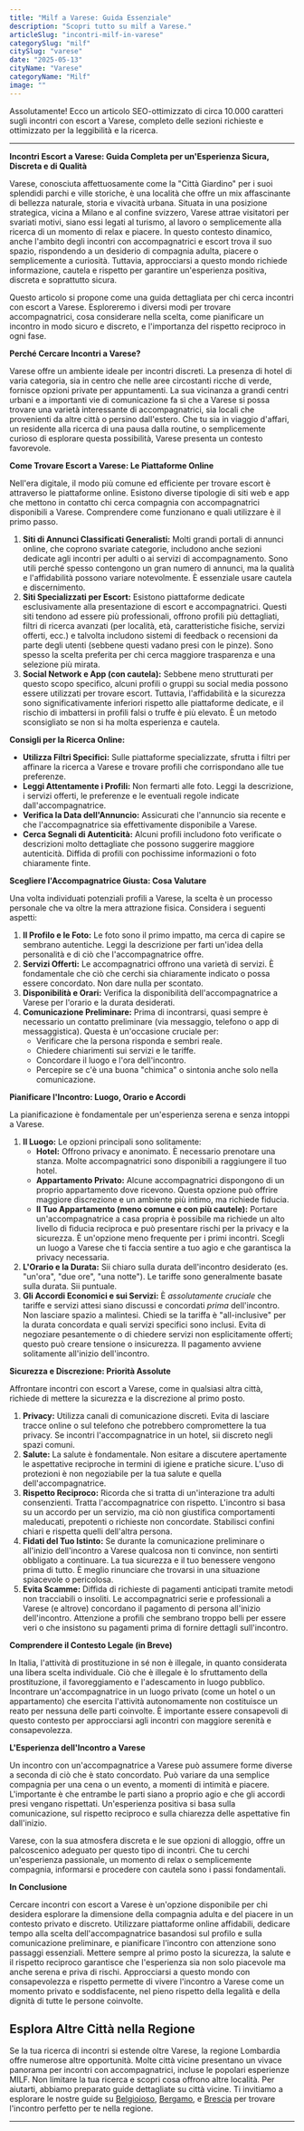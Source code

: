 ```yaml
---
title: "Milf a Varese: Guida Essenziale"
description: "Scopri tutto su milf a Varese."
articleSlug: "incontri-milf-in-varese" 
categorySlug: "milf"
citySlug: "varese"
date: "2025-05-13"
cityName: "Varese"
categoryName: "Milf"
image: ""
---
```


Assolutamente! Ecco un articolo SEO-ottimizzato di circa 10.000 caratteri sugli incontri con escort a Varese, completo delle sezioni richieste e ottimizzato per la leggibilità e la ricerca.

---

**Incontri Escort a Varese: Guida Completa per un'Esperienza Sicura, Discreta e di Qualità**

Varese, conosciuta affettuosamente come la "Città Giardino" per i suoi splendidi parchi e ville storiche, è una località che offre un mix affascinante di bellezza naturale, storia e vivacità urbana. Situata in una posizione strategica, vicina a Milano e al confine svizzero, Varese attrae visitatori per svariati motivi, siano essi legati al turismo, al lavoro o semplicemente alla ricerca di un momento di relax e piacere. In questo contesto dinamico, anche l'ambito degli incontri con accompagnatrici e escort trova il suo spazio, rispondendo a un desiderio di compagnia adulta, piacere o semplicemente a curiosità. Tuttavia, approcciarsi a questo mondo richiede informazione, cautela e rispetto per garantire un'esperienza positiva, discreta e soprattutto sicura.

Questo articolo si propone come una guida dettagliata per chi cerca incontri con escort a Varese. Esploreremo i diversi modi per trovare accompagnatrici, cosa considerare nella scelta, come pianificare un incontro in modo sicuro e discreto, e l'importanza del rispetto reciproco in ogni fase.

**Perché Cercare Incontri a Varese?**

Varese offre un ambiente ideale per incontri discreti. La presenza di hotel di varia categoria, sia in centro che nelle aree circostanti ricche di verde, fornisce opzioni private per appuntamenti. La sua vicinanza a grandi centri urbani e a importanti vie di comunicazione fa sì che a Varese si possa trovare una varietà interessante di accompagnatrici, sia locali che provenienti da altre città o persino dall'estero. Che tu sia in viaggio d'affari, un residente alla ricerca di una pausa dalla routine, o semplicemente curioso di esplorare questa possibilità, Varese presenta un contesto favorevole.

**Come Trovare Escort a Varese: Le Piattaforme Online**

Nell'era digitale, il modo più comune ed efficiente per trovare escort è attraverso le piattaforme online. Esistono diverse tipologie di siti web e app che mettono in contatto chi cerca compagnia con accompagnatrici disponibili a Varese. Comprendere come funzionano e quali utilizzare è il primo passo.

1.  **Siti di Annunci Classificati Generalisti:** Molti grandi portali di annunci online, che coprono svariate categorie, includono anche sezioni dedicate agli incontri per adulti o ai servizi di accompagnamento. Sono utili perché spesso contengono un gran numero di annunci, ma la qualità e l'affidabilità possono variare notevolmente. È essenziale usare cautela e discernimento.
2.  **Siti Specializzati per Escort:** Esistono piattaforme dedicate esclusivamente alla presentazione di escort e accompagnatrici. Questi siti tendono ad essere più professionali, offrono profili più dettagliati, filtri di ricerca avanzati (per località, età, caratteristiche fisiche, servizi offerti, ecc.) e talvolta includono sistemi di feedback o recensioni da parte degli utenti (sebbene questi vadano presi con le pinze). Sono spesso la scelta preferita per chi cerca maggiore trasparenza e una selezione più mirata.
3.  **Social Network e App (con cautela):** Sebbene meno strutturati per questo scopo specifico, alcuni profili o gruppi su social media possono essere utilizzati per trovare escort. Tuttavia, l'affidabilità e la sicurezza sono significativamente inferiori rispetto alle piattaforme dedicate, e il rischio di imbattersi in profili falsi o truffe è più elevato. È un metodo sconsigliato se non si ha molta esperienza e cautela.

**Consigli per la Ricerca Online:**

*   **Utilizza Filtri Specifici:** Sulle piattaforme specializzate, sfrutta i filtri per affinare la ricerca a Varese e trovare profili che corrispondano alle tue preferenze.
*   **Leggi Attentamente i Profili:** Non fermarti alle foto. Leggi la descrizione, i servizi offerti, le preferenze e le eventuali regole indicate dall'accompagnatrice.
*   **Verifica la Data dell'Annuncio:** Assicurati che l'annuncio sia recente e che l'accompagnatrice sia effettivamente disponibile a Varese.
*   **Cerca Segnali di Autenticità:** Alcuni profili includono foto verificate o descrizioni molto dettagliate che possono suggerire maggiore autenticità. Diffida di profili con pochissime informazioni o foto chiaramente finte.

**Scegliere l'Accompagnatrice Giusta: Cosa Valutare**

Una volta individuati potenziali profili a Varese, la scelta è un processo personale che va oltre la mera attrazione fisica. Considera i seguenti aspetti:

1.  **Il Profilo e le Foto:** Le foto sono il primo impatto, ma cerca di capire se sembrano autentiche. Leggi la descrizione per farti un'idea della personalità e di ciò che l'accompagnatrice offre.
2.  **Servizi Offerti:** Le accompagnatrici offrono una varietà di servizi. È fondamentale che ciò che cerchi sia chiaramente indicato o possa essere concordato. Non dare nulla per scontato.
3.  **Disponibilità e Orari:** Verifica la disponibilità dell'accompagnatrice a Varese per l'orario e la durata desiderati.
4.  **Comunicazione Preliminare:** Prima di incontrarsi, quasi sempre è necessario un contatto preliminare (via messaggio, telefono o app di messaggistica). Questa è un'occasione cruciale per:
    *   Verificare che la persona risponda e sembri reale.
    *   Chiedere chiarimenti sui servizi e le tariffe.
    *   Concordare il luogo e l'ora dell'incontro.
    *   Percepire se c'è una buona "chimica" o sintonia anche solo nella comunicazione.

**Pianificare l'Incontro: Luogo, Orario e Accordi**

La pianificazione è fondamentale per un'esperienza serena e senza intoppi a Varese.

1.  **Il Luogo:** Le opzioni principali sono solitamente:
    *   **Hotel:** Offrono privacy e anonimato. È necessario prenotare una stanza. Molte accompagnatrici sono disponibili a raggiungere il tuo hotel.
    *   **Appartamento Privato:** Alcune accompagnatrici dispongono di un proprio appartamento dove ricevono. Questa opzione può offrire maggiore discrezione e un ambiente più intimo, ma richiede fiducia.
    *   **Il Tuo Appartamento (meno comune e con più cautele):** Portare un'accompagnatrice a casa propria è possibile ma richiede un alto livello di fiducia reciproca e può presentare rischi per la privacy e la sicurezza. È un'opzione meno frequente per i primi incontri.
    Scegli un luogo a Varese che ti faccia sentire a tuo agio e che garantisca la privacy necessaria.
2.  **L'Orario e la Durata:** Sii chiaro sulla durata dell'incontro desiderato (es. "un'ora", "due ore", "una notte"). Le tariffe sono generalmente basate sulla durata. Sii puntuale.
3.  **Gli Accordi Economici e sui Servizi:** È *assolutamente cruciale* che tariffe e servizi attesi siano discussi e concordati *prima* dell'incontro. Non lasciare spazio a malintesi. Chiedi se la tariffa è "all-inclusive" per la durata concordata e quali servizi specifici sono inclusi. Evita di negoziare pesantemente o di chiedere servizi non esplicitamente offerti; questo può creare tensione o insicurezza. Il pagamento avviene solitamente all'inizio dell'incontro.

**Sicurezza e Discrezione: Priorità Assolute**

Affrontare incontri con escort a Varese, come in qualsiasi altra città, richiede di mettere la sicurezza e la discrezione al primo posto.

1.  **Privacy:** Utilizza canali di comunicazione discreti. Evita di lasciare tracce online o sul telefono che potrebbero compromettere la tua privacy. Se incontri l'accompagnatrice in un hotel, sii discreto negli spazi comuni.
2.  **Salute:** La salute è fondamentale. Non esitare a discutere apertamente le aspettative reciproche in termini di igiene e pratiche sicure. L'uso di protezioni è non negoziabile per la tua salute e quella dell'accompagnatrice.
3.  **Rispetto Reciproco:** Ricorda che si tratta di un'interazione tra adulti consenzienti. Tratta l'accompagnatrice con rispetto. L'incontro si basa su un accordo per un servizio, ma ciò non giustifica comportamenti maleducati, prepotenti o richieste non concordate. Stabilisci confini chiari e rispetta quelli dell'altra persona.
4.  **Fidati del Tuo Istinto:** Se durante la comunicazione preliminare o all'inizio dell'incontro a Varese qualcosa non ti convince, non sentirti obbligato a continuare. La tua sicurezza e il tuo benessere vengono prima di tutto. È meglio rinunciare che trovarsi in una situazione spiacevole o pericolosa.
5.  **Evita Scamme:** Diffida di richieste di pagamenti anticipati tramite metodi non tracciabili o insoliti. Le accompagnatrici serie e professionali a Varese (e altrove) concordano il pagamento di persona all'inizio dell'incontro. Attenzione a profili che sembrano troppo belli per essere veri o che insistono su pagamenti prima di fornire dettagli sull'incontro.

**Comprendere il Contesto Legale (in Breve)**

In Italia, l'attività di prostituzione in sé non è illegale, in quanto considerata una libera scelta individuale. Ciò che è illegale è lo sfruttamento della prostituzione, il favoreggiamento e l'adescamento in luogo pubblico. Incontrare un'accompagnatrice in un luogo privato (come un hotel o un appartamento) che esercita l'attività autonomamente non costituisce un reato per nessuna delle parti coinvolte. È importante essere consapevoli di questo contesto per approcciarsi agli incontri con maggiore serenità e consapevolezza.

**L'Esperienza dell'Incontro a Varese**

Un incontro con un'accompagnatrice a Varese può assumere forme diverse a seconda di ciò che è stato concordato. Può variare da una semplice compagnia per una cena o un evento, a momenti di intimità e piacere. L'importante è che entrambe le parti siano a proprio agio e che gli accordi presi vengano rispettati. Un'esperienza positiva si basa sulla comunicazione, sul rispetto reciproco e sulla chiarezza delle aspettative fin dall'inizio.

Varese, con la sua atmosfera discreta e le sue opzioni di alloggio, offre un palcoscenico adeguato per questo tipo di incontri. Che tu cerchi un'esperienza passionale, un momento di relax o semplicemente compagnia, informarsi e procedere con cautela sono i passi fondamentali.

**In Conclusione**

Cercare incontri con escort a Varese è un'opzione disponibile per chi desidera esplorare la dimensione della compagnia adulta e del piacere in un contesto privato e discreto. Utilizzare piattaforme online affidabili, dedicare tempo alla scelta dell'accompagnatrice basandosi sul profilo e sulla comunicazione preliminare, e pianificare l'incontro con attenzione sono passaggi essenziali. Mettere sempre al primo posto la sicurezza, la salute e il rispetto reciproco garantisce che l'esperienza sia non solo piacevole ma anche serena e priva di rischi. Approcciarsi a questo mondo con consapevolezza e rispetto permette di vivere l'incontro a Varese come un momento privato e soddisfacente, nel pieno rispetto della legalità e della dignità di tutte le persone coinvolte.

## Esplora Altre Città nella Regione

Se la tua ricerca di incontri si estende oltre Varese, la regione Lombardia offre numerose altre opportunità. Molte città vicine presentano un vivace panorama per incontri con accompagnatrici, incluse le popolari esperienze MILF. Non limitare la tua ricerca e scopri cosa offrono altre località. Per aiutarti, abbiamo preparato guide dettagliate su città vicine. Ti invitiamo a esplorare le nostre guide su [Belgioioso](/belgioioso/milf/incontri-milf-in-belgioioso), [Bergamo](/bergamo/milf/incontri-milf-in-bergamo), e [Brescia](/brescia/milf/incontri-milf-in-brescia) per trovare l'incontro perfetto per te nella regione.

---
